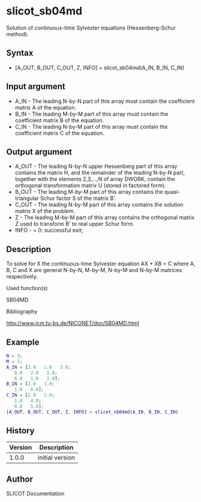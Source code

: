 

# slicot_sb04md

Solution of continuous-time Sylvester equations (Hessenberg-Schur method).

## Syntax

- [A_OUT, B_OUT, C_OUT, Z, INFO] = slicot_sb04md(A_IN, B_IN, C_IN)

## Input argument

 - A_IN - The leading N-by-N part of this array must contain the coefficient matrix A of the equation.
 - B_IN - The leading M-by-M part of this array must contain the coefficient matrix B of the equation.
 - C_IN - The leading N-by-M part of this array must contain the coefficient matrix C of the equation.

## Output argument

 - A_OUT - The leading N-by-N upper Hessenberg part of this array contains the matrix H, and the remainder of the leading N-by-N part, together with the elements 2,3,...,N of array DWORK, contain the orthogonal transformation matrix U (stored in factored form).
 - B_OUT - The leading M-by-M part of this array contains the quasi-triangular Schur factor S of the matrix B'.
 - C_OUT - The leading N-by-M part of this array contains the solution matrix X of the problem.
 - Z - The leading M-by-M part of this array contains the orthogonal matrix Z used to transform B' to real upper Schur form.
 - INFO - = 0:  successful exit;

## Description


  <p> To solve for X the continuous-time Sylvester equation AX + XB = C where A, B, C and X are general N-by-N, M-by-M, N-by-M and N-by-M matrices respectively.</p>


Used function(s)

SB04MD

Bibliography

http://www.icm.tu-bs.de/NICONET/doc/SB04MD.html

## Example

```matlab
N = 3;
M = 2;
A_IN = [2.0   1.0   3.0;
   0.0   2.0   1.0;
   6.0   1.0   2.0];
B_IN = [2.0   1.0;
   1.0   6.0];
C_IN = [2.0   1.0;
   1.0   4.0;
   0.0   5.0];
[A_OUT, B_OUT, C_OUT, Z, INFO] = slicot_sb04md(A_IN, B_IN, C_IN)
```

## History

|Version|Description|
|------|------|
|1.0.0|initial version|


## Author

SLICOT Documentation



